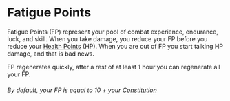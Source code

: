 # Fatigue Points

Fatigue Points (FP) represent your pool of combat experience, endurance, luck, and skill. When you take damage, you reduce your FP before you reduce your [Health Points](Player%20Character%20Components/Derived%20Statistics/Health%20Points.md) (HP). When you are out of FP you start talking HP damage, and that is bad news. 

FP regenerates quickly, after a rest of at least 1 hour you can regenerate all your FP.

###### By default, your FP is equal to 10 + your [Constitution](Player%20Character%20Components/Chosen%20Statistics/Constitution.md)